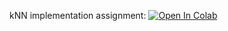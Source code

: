kNN implementation assignment:
[![Open In Colab](https://colab.research.google.com/assets/colab-badge.svg)](https://colab.research.google.com/github/neychev/harbour_ml2020/blob/master/assignments/assignment0_01_kNN/kNN_practice_0_01.ipynb)
